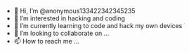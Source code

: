 - 👋 Hi, I’m @anonymous133422342345235
- 👀 I’m interested in hacking and coding
- 🌱 I’m currently learning to code and hack my own devices
- 💞️ I’m looking to collaborate on ...
- 📫 How to reach me ...

<!---
anonymous133422342345235/anonymous133422342345235 is a ✨ special ✨ repository because its `README.md` (this file) appears on your GitHub profile.
You can click the Preview link to take a look at your changes.
--->
